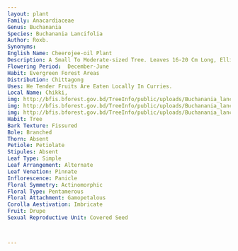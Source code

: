 ```yaml
---
layout: plant
Family: Anacardiaceae
Genus: Buchanania
Species: Buchanania Lancifolia
Author: Roxb.
Synonyms: 
English Name: Cheerojee-oil Plant
Description: A Small To Moderate-sized Tree. Leaves 16-20 Cm Long, Elliptic-oblong, Lanceolate, Entire, Thinly Coriaceous, Narrow, Glabrous, Apex Shortly Acuminate, Petioles 2.2-3.7 Cm Long. Inflorescence Terminal, Puberulous. Flowers 1 Mm Across, Pedicels 1 Mm Long, Pubescent. Calyx Lobes Ovate. Petals 1 Ã— 1 Mm, Oblong, Reflexed. Stamens 8, 1 Mm Long, Filaments Subulate, Anthers Sagittate. Disc 1 Mm In Diameter, 8-crenated. Ovary 1 Mm Long, Hairy At The Base. Fruit A Drupe, Obliquely Oblong, Compressed. 
Flowering Period:  December-June
Habit: Evergreen Forest Areas
Distribution: Chittagong
Uses: He Tender Fruits Are Eaten Locally In Curries.
Local Name: Chikki, 
img: http://bfis.bforest.gov.bd/TreeInfo/public/uploads/Buchanania_lancifolia1.jpg
img: http://bfis.bforest.gov.bd/TreeInfo/public/uploads/Buchanania_lancifolia11.jpg
img: http://bfis.bforest.gov.bd/TreeInfo/public/uploads/Buchanania_lancifolia2.jpg
Habit: Tree
Bark Texture: Fissured
Bole: Branched
Thorn: Absent
Petiole: Petiolate
Stipules: Absent
Leaf Type: Simple
Leaf Arrangement: Alternate
Leaf Venation: Pinnate
Inflorescence: Panicle
Floral Symmetry: Actinomorphic
Floral Type: Pentamerous
Floral Attachment: Gamopetalous
Corolla Aestivation: Imbricate
Fruit: Drupe
Sexual Reproductive Unit: Covered Seed



---
```


